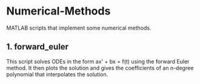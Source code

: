 # Numerical-Methods
MATLAB scripts that implement some numerical methods.

## 1. forward_euler
This script solves ODEs in the form ax' + bx = f(t) using the forward Euler method. It then plots the solution and gives the coefficients of an n-degree polynomial that interpolates the solution.
